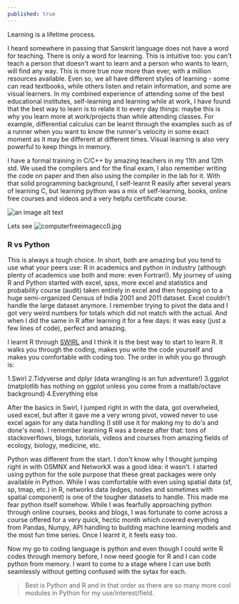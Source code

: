 ```yaml
---
published: true
---
```

Learning is a lifetime process. 

I heard somewhere in passing that Sanskrit language does not have a word for teaching. There is only a word for learning. This is intuitive too: you can't teach a person that doesn't want to learn and a person who wants to learn, will find any way. This is more true now more than ever, with a million resources available. Even so, we all have different styles of learning - some can read textbooks, while others listen and retain information, and some are visual learners. In my combined experience of attending some of the best educational institutes, self-learning and learning while at work, I have found that the best way to learn is to relate it to every day things: maybe this is why you learn more at work/projects than while attending classes. For example, differential calculus can be learnt through the examples such as of a runner when you want to know the runner's velocity in some exact moment as it may be different at different times. Visual learning is also very powerful to keep things in memory.

I have a formal training in C/C++ by amazing teachers in my 11th and 12th std. We used the compilers and for the final exam, I also remember writing the code on paper and then also using the compiler in the lab for it. With that solid programming background, I self-learnt R easily after several years of learning C, but learning python was a mix of self-learning, books, online free courses and videos and a very helpfu certificate course. 

![an image alt text](https://raw.githubusercontent.com/SD-Suman/SD-Suman.github.io/master/images/computerfreeimagecc0.jpg)


Lets see
![computerfreeimagecc0.jpg]({{site.baseurl}}/_posts/computerfreeimagecc0.jpg)


### R vs Python 

This is always a tough choice. In short, both are amazing but you tend to use what your peers use: R in academics and python in industry (although plenty of academics use both and more: even Fortran!). My journey of using R and Python started with excel, spss, more excel and statistics and probability course (audit) taken entirely in excel and then hopping on to a huge semi-organized Census of India 2001 and 2011 dataset. Excel couldn't handle the large dataset anymore. I remember trying to pivot the data and I got very weird numbers for totals which did not match with the actual. And when I did the same in R after learning it for a few days: it was easy (just a few lines of code), perfect and amazing. 

I learnt R through [SWIRL](https://swirlstats.com/) and I think it is the best way to start to learn R. It walks you through the coding, makes you write the code yourself and makes you comfortable with coding too. The order in whih you go through is:

1.Swirl
2.Tidyverse and dplyr (data wrangling is an fun adventure!)
3.ggplot (matplotlib has nothing on ggplot unless you come from a matlab/octave background)
4.Everything else

After the basics in Swirl, I jumped right in with the data, got overwheled, used excel, but after it gave me a very wrong pivot, vowed never to use excel again for any data handling (I still use it for making my to do's and done's now). I remember learning R was a breeze after that: tons of stackoverflows, blogs, tutorials, videos and courses from amazing fields of ecology, biology, medicine, etc. 

Python was different from the start. I don't know why I thought jumping right in with OSMNX and NetworkX was a good idea: it wasn't. I started using python for the sole purpose that these great packages were only available in Python. While I was comfortable with even using spatial data (sf, sp, tmap, etc.) in R, networks data (edges, nodes and sometimes with spatial component) is one of the tougher datasets to handle. This made me fear python itself somehow. While I was fearfully approaching python through online courses, books and blogs, I was fortunate to come across a course offered for a very quick, hectic month which covered everything from Pandas, Numpy, API handling to building machine learning models and the most fun time series. Once I learnt it, it feels easy too.

Now my go to coding language is python and even though I could write R codes through memory before, I now need google for R and I can code python from memory. I want to come to a stage where I can use both seamlessly without getting confused with the sytax for each. 

> Best is Python and R and in that order as there are so many more cool modules in Python for my use/interest/field.
